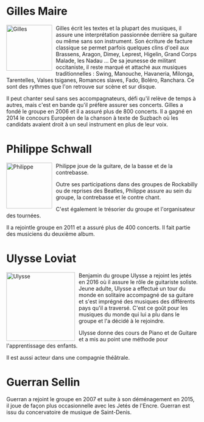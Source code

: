  
# Gilles Maire


<img src="gilles.jpeg" alt="Gilles" style="float: left; margin-right: 10px; width:120px;"> Gilles écrit les textes et la plupart des musiques, il  assure une interprétation passionnée  derrière sa guitare ou même sans son instrument.
Son écriture de facture classique se permet  parfois quelques clins d'oeil aux Brassens, Aragon, Dimey, Leprest, Higelin, Grand Corps Malade, les Nadau ...
De sa jeunesse de militant occitaniste, il reste marqué et attaché aux musiques traditionnelles : Swing, Manouche, Havaneria, Milonga, Tarentelles, Valses tsiganes, Romances slaves, Fado, Boléro, Ranchara. Ce sont des rythmes que l'on retrouve sur scène et sur disque.

Il peut chanter seul sans ses accompagnateurs, défi qu'il relève de temps à autres, mais c'est en bande qu'il préfère  assurer ses concerts.
Gilles a fondé le groupe en 2006 et il a assuré plus de 800 concerts. Il a gagné en 2014 le concours Européen de la chanson à texte de Suzbach
où les candidats avaient droit à un seul instrument en plus de leur voix.



# Philippe Schwall


<img src="philippe.jpeg" alt="Philippe" style="float: left; margin-right: 10px; width:120px;">
Philippe joue de la guitare, de la basse et de la  contrebasse.

Outre ses participations dans des groupes de Rockabilly ou de reprises des Beatles, Philippe assure au sein du groupe,  la contrebasse et le contre chant.

C'est également le trésorier du groupe et l'organisateur des tournées.

Il a rejointle groupe en 2011 et a assuré plus de 400 concerts. Il fait partie des musiciens du deuxième album.



# Ulysse Loviat

<img src="ulysse.png" alt="Ulysse" style="float: left; margin-right: 10px; width:180px;"> Benjamin du groupe Ulysse a rejoint les jetés en 2016 où il assure le rôle de guitariste soliste.
Jeune adulte, Ulysse a effectué un tour du monde en solitaire accompagné de sa guitare et s'est imprégné des musiques des différents pays qu'il a traversé. C'est ce goût pour les musiques du monde qui lui a plu dans le groupe et l'a décidé à le rejoindre.

Ulysse donne des cours de Piano et de Guitare et a mis au point une méthode pour l'apprentissage des enfants.

Il est aussi acteur dans une compagnie théâtrale.


# Guerran Sellin

 Guerran a rejoint le groupe en 2007 et suite à son déménagement en 2015, il joue de façon plus occasionnelle avec les Jetés de l'Encre.
 Guerran est issu du concervatoire de musique de Saint-Denis.



